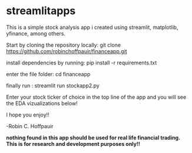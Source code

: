 # streamlitapps
This is a simple stock analysis app i created using streamlit, matplotlib, yfinance, among others.

Start by cloning the repository locally: git clone https://github.com/robinchoffpauir/financeapp.git

install dependencies by running: pip install -r requirements.txt

enter the file folder: cd financeapp

finally run : streamlit run stockapp2.py

Enter your stock ticker of choice in the top line of the app and you will see the EDA vizualizations below!

I hope you enjoy!!

-Robin C. Hoffpauir

**nothing found in this app should be used for real life financial trading. This is for research and development purposes only!!**
